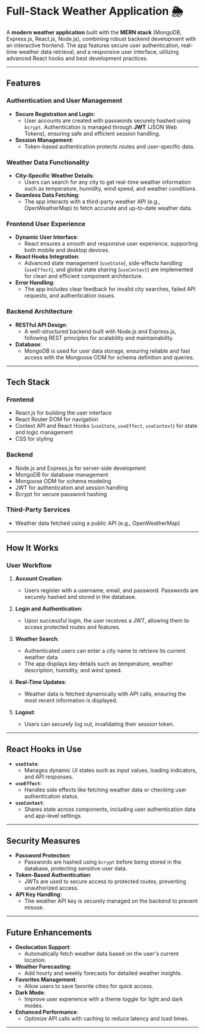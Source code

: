 # **Full-Stack Weather Application** 🌦️

A **modern weather application** built with the **MERN stack** (MongoDB, Express.js, React.js, Node.js), combining robust backend development with an interactive frontend. The app features secure user authentication, real-time weather data retrieval, and a responsive user interface, utilizing advanced React hooks and best development practices.

---

## **Features**

### **Authentication and User Management**
- **Secure Registration and Login**:  
  - User accounts are created with passwords securely hashed using `bcrypt`. Authentication is managed through **JWT** (JSON Web Tokens), ensuring safe and efficient session handling.  
- **Session Management**:  
  - Token-based authentication protects routes and user-specific data.  

### **Weather Data Functionality**
- **City-Specific Weather Details**:  
  - Users can search for any city to get real-time weather information such as temperature, humidity, wind speed, and weather conditions.  
- **Seamless Data Fetching**:  
  - The app interacts with a third-party weather API (e.g., OpenWeatherMap) to fetch accurate and up-to-date weather data.  

### **Frontend User Experience**
- **Dynamic User Interface**:  
  - React ensures a smooth and responsive user experience, supporting both mobile and desktop devices.  
- **React Hooks Integration**:  
  - Advanced state management (`useState`), side-effects handling (`useEffect`), and global state sharing (`useContext`) are implemented for clean and efficient component architecture.  
- **Error Handling**:  
  - The app includes clear feedback for invalid city searches, failed API requests, and authentication issues.  

### **Backend Architecture**
- **RESTful API Design**:  
  - A well-structured backend built with Node.js and Express.js, following REST principles for scalability and maintainability.  
- **Database**:  
  - MongoDB is used for user data storage, ensuring reliable and fast access with the Mongoose ODM for schema definition and queries.  

---

## **Tech Stack**

### **Frontend**
- React.js for building the user interface  
- React Router DOM for navigation  
- Context API and React Hooks (`useState`, `useEffect`, `useContext`) for state and logic management  
- CSS for styling  

### **Backend**
- Node.js and Express.js for server-side development  
- MongoDB for database management  
- Mongoose ODM for schema modeling  
- JWT for authentication and session handling  
- Bcrypt for secure password hashing  

### **Third-Party Services**
- Weather data fetched using a public API (e.g., OpenWeatherMap)

---

## **How It Works**

### **User Workflow**
1. **Account Creation**:  
   - Users register with a username, email, and password. Passwords are securely hashed and stored in the database.  

2. **Login and Authentication**:  
   - Upon successful login, the user receives a JWT, allowing them to access protected routes and features.  

3. **Weather Search**:  
   - Authenticated users can enter a city name to retrieve its current weather data.  
   - The app displays key details such as temperature, weather description, humidity, and wind speed.  

4. **Real-Time Updates**:  
   - Weather data is fetched dynamically with API calls, ensuring the most recent information is displayed.  

5. **Logout**:  
   - Users can securely log out, invalidating their session token.  

---

## **React Hooks in Use**

- **`useState`**:  
  - Manages dynamic UI states such as input values, loading indicators, and API responses.  
- **`useEffect`**:  
  - Handles side effects like fetching weather data or checking user authentication status.  
- **`useContext`**:  
  - Shares state across components, including user authentication data and app-level settings.  

---

## **Security Measures**
- **Password Protection**:  
  - Passwords are hashed using `bcrypt` before being stored in the database, protecting sensitive user data.  
- **Token-Based Authentication**:  
  - JWTs are used to secure access to protected routes, preventing unauthorized access.  
- **API Key Handling**:  
  - The weather API key is securely managed on the backend to prevent misuse.  

---

## **Future Enhancements**
- **Geolocation Support**:  
  - Automatically fetch weather data based on the user's current location.  
- **Weather Forecasting**:  
  - Add hourly and weekly forecasts for detailed weather insights.  
- **Favorites Management**:  
  - Allow users to save favorite cities for quick access.  
- **Dark Mode**:  
  - Improve user experience with a theme toggle for light and dark modes.  
- **Enhanced Performance**:  
  - Optimize API calls with caching to reduce latency and load times.  

---
